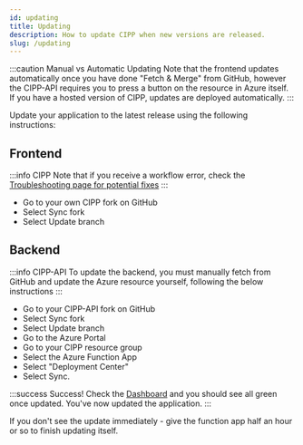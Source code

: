```yaml
---
id: updating
title: Updating
description: How to update CIPP when new versions are released.
slug: /updating
---
```


:::caution Manual vs Automatic Updating
Note that the frontend updates automatically once you have done "Fetch & Merge" from GitHub, however the CIPP-API requires you to press a button on the resource in Azure itself. If you have a hosted version of CIPP, updates are deployed automatically.
:::

Update your application to the latest release using the following instructions:

## Frontend

:::info CIPP
Note that if you receive a workflow error, check the [Troubleshooting page for potential fixes](/docs/general/troubleshooting)
:::

- Go to your own CIPP fork on GitHub
- Select Sync fork
- Select Update branch

## Backend

:::info CIPP-API
To update the backend, you must manually fetch from GitHub and update the Azure resource yourself, following the below instructions
:::

- Go to your CIPP-API fork on GitHub
- Select Sync fork
- Select Update branch
- Go to the Azure Portal
- Go to your CIPP resource group
- Select the Azure Function App
- Select "Deployment Center"
- Select Sync.

:::success Success!
Check the [Dashboard](/docs/user/usingcipp/dashboard) and you should see all green once updated.
You've now updated the application.
:::

If you don't see the update immediately - give the function app half an hour or so to finish updating itself.
